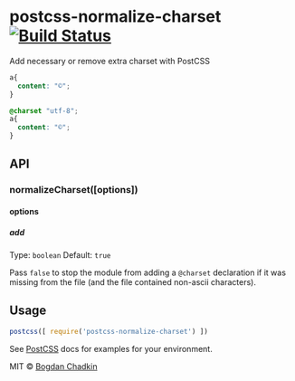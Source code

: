 # postcss-normalize-charset [![Build Status][ci-img]][ci]

Add necessary or remove extra charset with PostCSS

```css
a{
  content: "©";
}
```

```css
@charset "utf-8";
a{
  content: "©";
}
```

## API

### normalizeCharset([options])

#### options

##### add

Type: `boolean`
Default: `true`

Pass `false` to stop the module from adding a `@charset` declaration if it was
missing from the file (and the file contained non-ascii characters).

## Usage

```js
postcss([ require('postcss-normalize-charset') ])
```

See [PostCSS] docs for examples for your environment.

MIT © [Bogdan Chadkin](mailto:trysound@yandex.ru)

[PostCSS]: https://github.com/postcss/postcss
[ci-img]:  https://travis-ci.org/TrySound/postcss-normalize-charset.svg
[ci]:      https://travis-ci.org/TrySound/postcss-normalize-charset
